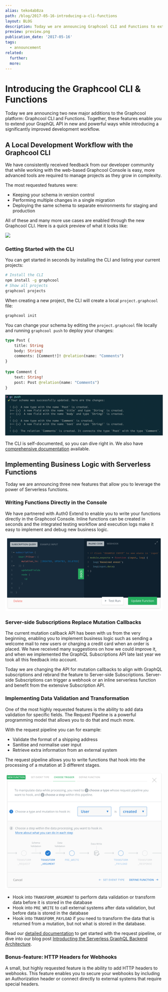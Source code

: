 ```yaml
---
alias: teko4ab8za
path: /blog/2017-05-16-introducing-a-cli-functions
layout: BLOG
description: Today we are announcing Graphcool CLI and Functions to extend your GraphQL API and accomplish better workflows.
preview: preview.png
publication_date: '2017-05-16'
tags:
  - announcement
related:
  further:
  more:
---
```


# Introducing the Graphcool CLI & Functions

Today we are announcing two new major additions to the Graphcool platform: Graphcool CLI and Functions. Together, these features enable you to extend your GraphQL API in new and powerful ways while introducing a significantly improved development workflow.

## A Local Development Workflow with the Graphcool CLI

We have consistently received feedback from our developer community that while working with the web-based Graphcool Console is easy, more advanced tools are required to manage projects as they grow in complexity.

The most requested features were:

* Keeping your schema in version control
* Performing multiple changes in a single migration
* Deploying the same schema to separate environments for staging and production

All of these and many more use cases are enabled through the new Graphcool CLI. Here is a quick preview of what it looks like:

![](./cli-preview.gif)

### Getting Started with the CLI

You can get started in seconds by installing the CLI and listing your current projects:

```sh
# Install the CLI
npm install -g graphcool
# Show all projects
graphcool projects
```

When creating a new project, the CLI will create a local `project.graphcool` file:

```sh
graphcool init
```

You can change your schema by editing the `project.graphcool` file locally and running `graphcool push` to deploy your changes:

```graphql
type Post {
    title: String
    body: String!
    comments: [Comment!]! @relation(name: "Comments")
}

type Comment {
    text: String!
    post: Post @relation(name: "Comments")
}
```

![](./gc-push.png)

The CLI is self-documented, so you can dive right in. We also have [comprehensive documentation](!alias-kie1quohli) available.


## Implementing Business Logic with Serverless Functions

Today we are announcing three new features that allow you to leverage the power of Serverless functions.

### Writing Functions Directly in the Console

We have partnered with Auth0 Extend to enable you to write your functions directly in the Graphcool Console. Inline functions can be created in seconds and the integrated testing workflow and execution logs make it easy to implement and debug new business logic.

![](./inline-fn.png)

### Server-side Subscriptions Replace Mutation Callbacks

The current mutation callback API has been with us from the very beginning, enabling you to implement business logic such as sending a welcome mail to new users or charging a credit card when an order is placed. We have received many suggestions on how we could improve it, and when we implemented the GraphQL Subscriptions API late last year we took all this feedback into account.

Today we are changing the API for mutation callbacks to align with GraphQL subscriptions and rebrand the feature to Server-side Subscriptions. Server-side Subscriptions can trigger a webhook or an inline serverless function and benefit from the extensive Subscription API.

### Implementing Data Validation and Transformation

One of the most highly requested features is the ability to add data validation for specific fields. The Request Pipeline is a powerful programming model that allows you to do that and much more.

With the request pipeline you can for example:

* Validate the format of a shipping address
* Sanitise and normalise user input
* Retrieve extra information from an external system

The request pipeline allows you to write functions that hook into the processing of a mutation at 3 different stages.

![](./rp-preview.png)

* Hook into `TRANSFORM_ARGUMENT` to perform data validation or transform data before it is stored in the database
* Hook into `PRE_WRITE` to call external systems after data validation, but before data is stored in the database
* Hook into `TRANSFORM_PAYLOAD` if you need to transform the data that is returned from a mutation, but not what is stored in the database.

Read our [detailed documentation](!alias-pa6guruhaf) to get started with the request pipeline, or dive into our blog post [Introducting the Serverless GraphQL Backend Architecture](!alias-ahde7paig2).

### Bonus-feature: HTTP Headers for Webhooks

A small, but highly requested feature is the ability to add HTTP headers to webhooks. This feature enables you to secure your webhooks by including an Authorization header or connect directly to external systems that require special headers.
